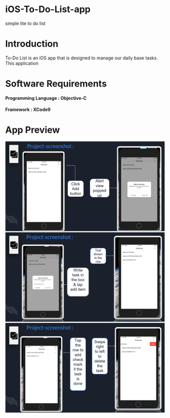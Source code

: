 # iOS-To-Do-List-app
simple lite to do list 

# Introduction
To-Do List is an iOS  app that is designed to manage our daily base tasks. This application  

# Software Requirements

#### Programming Language : Objective-C

#### Framework : XCode9 

# App Preview

![Image](https://github.com/Meharab/iOS-To-Do-List-app/blob/master/Screenshot%202020-10-12%20112815.png)
![Image](https://github.com/Meharab/iOS-To-Do-List-app/blob/master/Screenshot%202020-10-12%20112945.png)
![Image](https://github.com/Meharab/iOS-To-Do-List-app/blob/master/Screenshot%202020-10-12%20113010.png)
